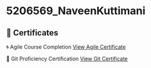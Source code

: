 # 5206569_NaveenKuttimani


## 📄 Certificates

🌀 Agile Course Completion
[View Agile Certificate](./Agile/Agile_course.png)

🔧 Git Proficiency Certification
[View Git Certificate](./Git/Git.pdf)
